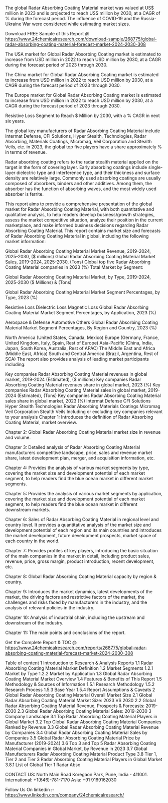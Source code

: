 The global Radar Absorbing Coating Material market was valued at US$ million in 2023 and is projected to reach US$ million by 2030, at a CAGR of % during the forecast period. The influence of COVID-19 and the Russia-Ukraine War were considered while estimating market sizes.

Download FREE Sample of this Report @ https://www.24chemicalresearch.com/download-sample/268775/global-radar-absorbing-coating-material-forecast-market-2024-2030-308

The USA market for Global Radar Absorbing Coating market is estimated to increase from USD million in 2022 to reach USD million by 2030, at a CAGR during the forecast period of 2023 through 2030.

The China market for Global Radar Absorbing Coating market is estimated to increase from USD million in 2022 to reach USD million by 2030, at a CAGR during the forecast period of 2023 through 2030.

The Europe market for Global Radar Absorbing Coating market is estimated to increase from USD million in 2022 to reach USD million by 2030, at a CAGR during the forecast period of 2023 through 2030.

Resistive Loss Segment to Reach $ Million by 2030, with a % CAGR in next six years.

The global key manufacturers of Radar Absorbing Coating Material include Intermat Defense, CFI Solutions, Hyper Stealth, Technologies, Radar Absorbing, Materials Coatings, Micromag, Veil Corporation and Stealth Veils, etc. in 2023, the global top five players have a share approximately % in terms of revenue.

Radar absorbing coating refers to the radar stealth material applied on the target in the form of covering layer. Early absorbing coatings include single-layer dielectric type and interference type, and their thickness and surface density are relatively large. Commonly used absorbing coatings are usually composed of absorbers, binders and other additives. Among them, the absorber has the function of absorbing waves, and the most widely used absorber is ferrite.

This report aims to provide a comprehensive presentation of the global market for Radar Absorbing Coating Material, with both quantitative and qualitative analysis, to help readers develop business/growth strategies, assess the market competitive situation, analyze their position in the current marketplace, and make informed business decisions regarding Radar Absorbing Coating Material. This report contains market size and forecasts of Radar Absorbing Coating Material in global, including the following market information:

Global Radar Absorbing Coating Material Market Revenue, 2019-2024, 2025-2030, ($ millions)
Global Radar Absorbing Coating Material Market Sales, 2019-2024, 2025-2030, (Tons)
Global top five Radar Absorbing Coating Material companies in 2023 (%)
Total Market by Segment:

Global Radar Absorbing Coating Material Market, by Type, 2019-2024, 2025-2030 ($ Millions) & (Tons)

Global Radar Absorbing Coating Material Market Segment Percentages, by Type, 2023 (%)

Resistive Loss
Dielectric Loss
Magnetic Loss
Global Radar Absorbing Coating Material Market Segment Percentages, by Application, 2023 (%)

Aerospace & Defense
Automotive
Others
Global Radar Absorbing Coating Material Market Segment Percentages, By Region and Country, 2023 (%)

North America (United States, Canada, Mexico)
Europe (Germany, France, United Kingdom, Italy, Spain, Rest of Europe)
Asia-Pacific (China, India, Japan, South Korea, Australia, Rest of APAC)
The Middle East and Africa (Middle East, Africa)
South and Central America (Brazil, Argentina, Rest of SCA)
The report also provides analysis of leading market participants including:

Key companies Radar Absorbing Coating Material revenues in global market, 2019-2024 (Estimated), ($ millions)
Key companies Radar Absorbing Coating Material revenues share in global market, 2023 (%)
Key companies Radar Absorbing Coating Material sales in global market, 2019-2024 (Estimated), (Tons)
Key companies Radar Absorbing Coating Material sales share in global market, 2023 (%)
Intermat Defense
CFI Solutions
Hyper Stealth
Technologies
Radar Absorbing
Materials Coatings
Micromag
Veil Corporation
Stealth Veils
Including or excluding key companies relevant to your analysis
Chapter 1: Introduces the definition of Radar Absorbing Coating Material, market overview.

Chapter 2: Global Radar Absorbing Coating Material market size in revenue and volume.

Chapter 3: Detailed analysis of Radar Absorbing Coating Material manufacturers competitive landscape, price, sales and revenue market share, latest development plan, merger, and acquisition information, etc.

Chapter 4: Provides the analysis of various market segments by type, covering the market size and development potential of each market segment, to help readers find the blue ocean market in different market segments.

Chapter 5: Provides the analysis of various market segments by application, covering the market size and development potential of each market segment, to help readers find the blue ocean market in different downstream markets.

Chapter 6: Sales of Radar Absorbing Coating Material in regional level and country level. It provides a quantitative analysis of the market size and development potential of each region and its main countries and introduces the market development, future development prospects, market space of each country in the world.

Chapter 7: Provides profiles of key players, introducing the basic situation of the main companies in the market in detail, including product sales, revenue, price, gross margin, product introduction, recent development, etc.

Chapter 8: Global Radar Absorbing Coating Material capacity by region & country.

Chapter 9: Introduces the market dynamics, latest developments of the market, the driving factors and restrictive factors of the market, the challenges and risks faced by manufacturers in the industry, and the analysis of relevant policies in the industry.

Chapter 10: Analysis of industrial chain, including the upstream and downstream of the industry.

Chapter 11: The main points and conclusions of the report.

Get the Complete Report & TOC @ https://www.24chemicalresearch.com/reports/268775/global-radar-absorbing-coating-material-forecast-market-2024-2030-308

Table of content
1 Introduction to Research & Analysis Reports
1.1 Radar Absorbing Coating Material Market Definition
1.2 Market Segments
1.2.1 Market by Type
1.2.2 Market by Application
1.3 Global Radar Absorbing Coating Material Market Overview
1.4 Features & Benefits of This Report
1.5 Methodology & Sources of Information
1.5.1 Research Methodology
1.5.2 Research Process
1.5.3 Base Year
1.5.4 Report Assumptions & Caveats
2 Global Radar Absorbing Coating Material Overall Market Size
2.1 Global Radar Absorbing Coating Material Market Size: 2023 VS 2030
2.2 Global Radar Absorbing Coating Material Revenue, Prospects & Forecasts: 2019-2030
2.3 Global Radar Absorbing Coating Material Sales: 2019-2030
3 Company Landscape
3.1 Top Radar Absorbing Coating Material Players in Global Market
3.2 Top Global Radar Absorbing Coating Material Companies Ranked by Revenue
3.3 Global Radar Absorbing Coating Material Revenue by Companies
3.4 Global Radar Absorbing Coating Material Sales by Companies
3.5 Global Radar Absorbing Coating Material Price by Manufacturer (2019-2024)
3.6 Top 3 and Top 5 Radar Absorbing Coating Material Companies in Global Market, by Revenue in 2023
3.7 Global Manufacturers Radar Absorbing Coating Material Product Type
3.8 Tier 1, Tier 2 and Tier 3 Radar Absorbing Coating Material Players in Global Market
3.8.1 List of Global Tier 1 Radar Abso

CONTACT US:
North Main Road Koregaon Park, Pune, India - 411001.
International: +1(646)-781-7170
Asia: +91 9169162030

Follow Us On linkedin :- https://www.linkedin.com/company/24chemicalresearch/
